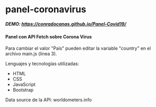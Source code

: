 # panel-coronavirus
##### DEMO: https://conradocanas.github.io/Panel-Covid19/

#### Panel con API Fetch sobre Corona Virus

Para cambiar el valor "País" pueden editar la variable "country" en el archivo main.js (linea 3).

Lenguajes y tecnologías utilizadas:
- HTML
- CSS
- JavaScript
- Bootstrap

Data source de la API: worldometers.info

